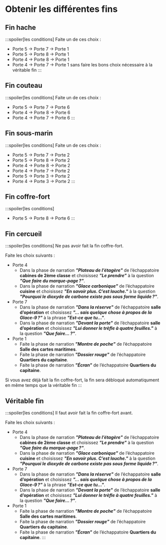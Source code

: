 # Obtenir les différentes fins

## Fin hache

:::spoiler[les conditions]
Faite un de ces choix :

- Porte 5 → Porte 7 → Porte 1
- Porte 5 → Porte 8 → Porte 1
- Porte 4 → Porte 8 → Porte 1
- Porte 4 → Porte 7 → Porte 1 sans faire les bons choix nécessaire à la véritable fin
:::


## Fin couteau

:::spoiler[les conditions]
Faite un de ces choix :

- Porte 5 → Porte 7 → Porte 6
- Porte 4 → Porte 8 → Porte 6
- Porte 4 → Porte 7 → Porte 6
:::

## Fin sous-marin

:::spoiler[les conditions]
Faite un de ces choix :

- Porte 5 → Porte 7 → Porte 2
- Porte 5 → Porte 8 → Porte 2
- Porte 4 → Porte 8 → Porte 2
- Porte 4 → Porte 7 → Porte 2
- Porte 5 → Porte 3 → Porte 2
- Porte 4 → Porte 3 → Porte 2
:::

## Fin coffre-fort

:::spoiler[les conditions]
- Porte 5 → Porte 8 → Porte 6
:::

## Fin cercueil

:::spoiler[les conditions]
Ne pas avoir fait la fin coffre-fort.

Faite les choix suivants :
- Porte 4
    - Dans la phase de narration ***"Plateau de l’étagère"*** de l’échappatoire **cabines de 2ème classe** et choisissez ***"Le prendre"*** à la question ***"Que faire du marque-page ?"***.
    - Dans la phase de narration ***"Glace carbonique"*** de l’échappatoire **cuisine** et choisissez ***"En savoir plus. C’est louche."*** à la question ***"Pourquoi le dioxyde de carbone existe pas sous forme liquide ?"***.
- Porte 7
    - Dans la phase de narration ***"Dans la réserve"*** de l’échappatoire **salle d’opération** et choisissez ***"… sais quelque chose à propos de la Glace-9 ?"*** à la phrase ***"Est-ce que tu…"***.
    - Dans la phase de narration ***"Devant la porte"*** de l’échappatoire **salle d’opération** et choisissez ***"Lui donner le trèfle à quatre feuilles."*** à la question ***"Que faire… ?"***.
- Porte 1
    - Faite la phase de narration ***"Montre de poche"*** de l’échappatoire **Salle des cartes maritimes**.
    - Faite la phase de narration ***"Dossier rouge"*** de l’échappatoire **Quartiers du capitaine**.
    - Faite la phase de narration ***"Écran"*** de l’échappatoire **Quartiers du capitaine**.

Si vous avez déjà fait la fin coffre-fort, la fin sera débloqué automatiqument en même temps que la véritable fin
:::

## Véritable fin

:::spoiler[les conditions]
Il faut avoir fait la fin coffre-fort avant.

Faite les choix suivants :
- Porte 4
    - Dans la phase de narration ***"Plateau de l’étagère"*** de l’échappatoire **cabines de 2ème classe** et choisissez ***"Le prendre"*** à la question ***"Que faire du marque-page ?"***.
    - Dans la phase de narration ***"Glace carbonique"*** de l’échappatoire **cuisine** et choisissez ***"En savoir plus. C’est louche."*** à la question ***"Pourquoi le dioxyde de carbone existe pas sous forme liquide ?"***.
- Porte 7
    - Dans la phase de narration ***"Dans la réserve"*** de l’échappatoire **salle d’opération** et choisissez ***"… sais quelque chose à propos de la Glace-9 ?"*** à la phrase ***"Est-ce que tu…"***.
    - Dans la phase de narration ***"Devant la porte"*** de l’échappatoire **salle d’opération** et choisissez ***"Lui donner le trèfle à quatre feuilles."*** à la question ***"Que faire… ?"***.
- Porte 1
    - Faite la phase de narration ***"Montre de poche"*** de l’échappatoire **Salle des cartes maritimes**.
    - Faite la phase de narration ***"Dossier rouge"*** de l’échappatoire **Quartiers du capitaine**.
    - Faite la phase de narration ***"Écran"*** de l’échappatoire **Quartiers du capitaine**.
:::